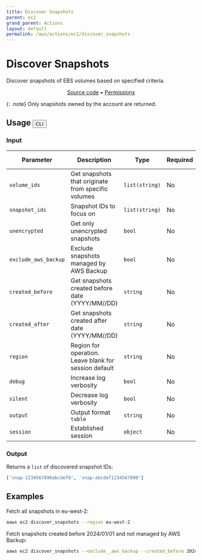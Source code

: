 ```yaml
---
title: Discover Snapshots
parent: ec2
grand_parent: Actions
layout: default
permalink: /aws/actions/ec2/discover_snapshots
---
```


# Discover Snapshots

Discover snapshots of EBS volumes based on specified criteria.

<p align="center">
   <a href="https://github.com/avtomat-hub/avtomat-aws/tree/main/avtomat_aws/services/ec2/discover_snapshots.py">Source code</a> •
   <a href="/aws/permissions/ec2/discover_snapshots">Permissions</a>
</p>

{: .note}
Only snapshots owned by the account are returned.

## Usage <button id="toggleButton" class="btn fs-3" onclick="toggleTables()">CLI</button>

### Input

| Parameter            | Description                                           | Type           | Required | Default Value   |
|----------------------|-------------------------------------------------------|----------------|----------|-----------------|
| `volume_ids`         | Get snapshots that originate from specific volumes    | `list(string)` | No       | All volumes     |
| `snapshot_ids`       | Snapshot IDs to focus on                              | `list(string)` | No       | All snapshots   |
| `unencrypted`        | Get only unencrypted snapshots                        | `bool`         | No       | False           |
| `exclude_aws_backup` | Exclude snapshots managed by AWS Backup               | `bool`         | No       | False           |
| `created_before`     | Get snapshots created before date (YYYY/MM//DD)       | `string`       | No       | None            |
| `created_after`      | Get snapshots created after date (YYYY/MM//DD)        | `string`       | No       | None            |
| `region`             | Region for operation. Leave blank for session default | `string`       | No       | Session Default |
| `debug`              | Increase log verbosity                                | `bool`         | No       | False           |
| `silent`             | Decrease log verbosity                                | `bool`         | No       | False           |
| `output`             | Output format <br/> `table`                           | `string`       | No       | None            |
| `session`            | Established session                                   | `object`       | No       | None            |

### Output

Returns a `list` of discovered snapshot IDs:

```python
['snap-1234567890abcdef0', 'snap-abcdef1234567890']
```

<div markdown="1" id="cli" style="display: block;">

## Examples

Fetch all snapshots in eu-west-2:

```bash
aaws ec2 discover_snapshots --region eu-west-2
```

Fetch snapshots created before 2024/01/01 and not managed by AWS Backup:

```bash
aaws ec2 discover_snapshots --exclude__aws_backup --created_before 2024/01/01
```

</div>

<div markdown="1" id="prog" style="display: none;">

## Examples

Fetch all snapshots in eu-west-2:

```python
from avtomat_aws import ec2

response = ec2.discover_snapshots(region="eu-west-2")
```

Fetch snapshots created before 2024/01/01 and not managed by AWS Backup:

```python
from avtomat_aws import ec2

response = ec2.discover_snapshots(exclude_aws_backup=True,
                                  created_before="2024/01/01")
```

</div>

<script>
  function toggleTables() {
    var cli = document.getElementById("cli");
    var prog = document.getElementById("prog");
    var toggleButton = document.getElementById("toggleButton");
    if (cli.style.display === "none") {
      cli.style.display = "block";
      prog.style.display = "none";
      toggleButton.innerHTML = "CLI";
    } else {
      cli.style.display = "none";
      prog.style.display = "block";
      toggleButton.innerHTML = "Programmatic";
    }
  }
</script>

